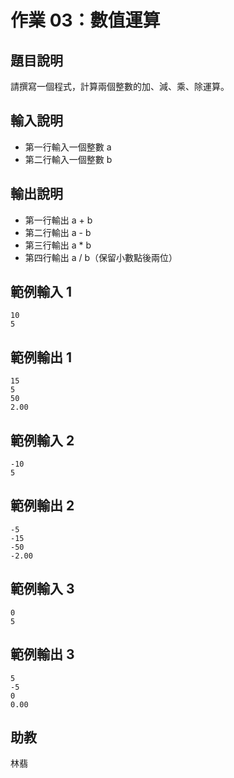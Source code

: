 # 作業 03：數值運算

## 題目說明
請撰寫一個程式，計算兩個整數的加、減、乘、除運算。

## 輸入說明
- 第一行輸入一個整數 a
- 第二行輸入一個整數 b

## 輸出說明
- 第一行輸出 a + b
- 第二行輸出 a - b
- 第三行輸出 a * b
- 第四行輸出 a / b（保留小數點後兩位）

## 範例輸入 1
```
10
5
```

## 範例輸出 1
```
15
5
50
2.00
```

## 範例輸入 2
```
-10
5
```

## 範例輸出 2
```
-5
-15
-50
-2.00
```

## 範例輸入 3
```
0
5
```

## 範例輸出 3
```
5
-5
0
0.00
```

## 助教
林翡 